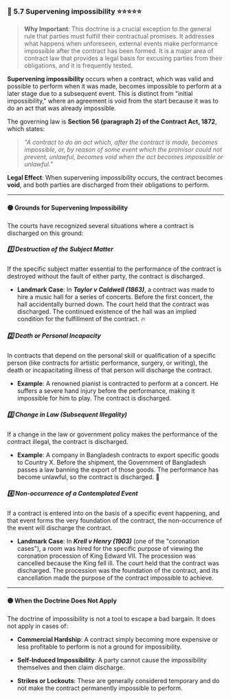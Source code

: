 ### 📌 5.7 Supervening impossibility ⭐⭐⭐⭐⭐

>**Why Important**: This doctrine is a crucial exception to the general rule that parties must fulfill their contractual promises. It addresses what happens when unforeseen, external events make performance impossible after the contract has been formed. It is a major area of contract law that provides a legal basis for excusing parties from their obligations, and it is frequently tested.

**Supervening impossibility** occurs when a contract, which was valid and possible to perform when it was made, becomes impossible to perform at a later stage due to a subsequent event. This is distinct from "initial impossibility," where an agreement is void from the start because it was to do an act that was already impossible.

The governing law is **Section 56 (paragraph 2) of the Contract Act, 1872**, which states:

> _"A contract to do an act which, after the contract is made, becomes impossible, or, by reason of some event which the promisor could not prevent, unlawful, becomes void when the act becomes impossible or unlawful."_

**Legal Effect**: When supervening impossibility occurs, the contract becomes **void**, and both parties are discharged from their obligations to perform.

---

#### 🟡 Grounds for Supervening Impossibility

The courts have recognized several situations where a contract is discharged on this ground:

##### 1️⃣ Destruction of the Subject Matter 
If the specific subject matter essential to the performance of the contract is destroyed without the fault of either party, the contract is discharged.

- **Landmark Case**: In **_Taylor v Caldwell (1863)_**, a contract was made to hire a music hall for a series of concerts. Before the first concert, the hall accidentally burned down. The court held that the contract was discharged. The continued existence of the hall was an implied condition for the fulfillment of the contract. 🔥
    

##### 2️⃣ Death or Personal Incapacity 
In contracts that depend on the personal skill or qualification of a specific person (like contracts for artistic performance, surgery, or writing), the death or incapacitating illness of that person will discharge the contract.

- **Example**: A renowned pianist is contracted to perform at a concert. He suffers a severe hand injury before the performance, making it impossible for him to play. The contract is discharged.
    

##### 3️⃣ Change in Law (Subsequent Illegality) 
If a change in the law or government policy makes the performance of the contract illegal, the contract is discharged.

- **Example**: A company in Bangladesh contracts to export specific goods to Country X. Before the shipment, the Government of Bangladesh passes a law banning the export of those goods. The performance has become unlawful, so the contract is discharged. 📜
    

##### 4️⃣ Non-occurrence of a Contemplated Event 
If a contract is entered into on the basis of a specific event happening, and that event forms the very foundation of the contract, the non-occurrence of the event will discharge the contract.

- **Landmark Case**: In **_Krell v Henry (1903)_** (one of the "coronation cases"), a room was hired for the specific purpose of viewing the coronation procession of King Edward VII. The procession was cancelled because the King fell ill. The court held that the contract was discharged. The procession was the foundation of the contract, and its cancellation made the purpose of the contract impossible to achieve.
    

---

#### 🟡 When the Doctrine Does Not Apply

The doctrine of impossibility is not a tool to escape a bad bargain. It does not apply in cases of:

- **Commercial Hardship**: A contract simply becoming more expensive or less profitable to perform is not a ground for impossibility.
    
- **Self-Induced Impossibility**: A party cannot cause the impossibility themselves and then claim discharge.
    
- **Strikes or Lockouts**: These are generally considered temporary and do not make the contract permanently impossible to perform.